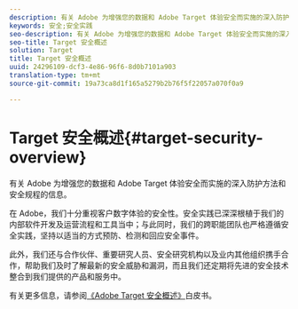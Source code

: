 ```yaml
---
description: 有关 Adobe 为增强您的数据和 Adobe Target 体验安全而实施的深入防护方法和安全规程的信息。
keywords: 安全;安全实践
seo-description: 有关 Adobe 为增强您的数据和 Adobe Target 体验安全而实施的深入防护方法和安全规程的信息。
seo-title: Target 安全概述
solution: Target
title: Target 安全概述
uuid: 24296109-dcf3-4e86-96f6-8d0b7101a903
translation-type: tm+mt
source-git-commit: 19a73ca8d1f165a5279b2b76f5f22057a070f0a9

---
```



# Target 安全概述{#target-security-overview}

有关 Adobe 为增强您的数据和 Adobe Target 体验安全而实施的深入防护方法和安全规程的信息。

在 Adobe，我们十分重视客户数字体验的安全性。安全实践已深深根植于我们的内部软件开发及运营流程和工具当中；与此同时，我们的跨职能团队也严格遵循安全实践，坚持以适当的方式预防、检测和回应安全事件。

此外，我们还与合作伙伴、重要研究人员、安全研究机构以及业内其他组织携手合作，帮助我们及时了解最新的安全威胁和漏洞，而且我们还定期将先进的安全技术整合到我们提供的产品和服务中。

有关更多信息，请参阅[《Adobe Target 安全概述》](https://wwwimages.adobe.com/content/dam/Adobe/en/security/pdfs/AdobeTargetSecurityOverview.pdf)白皮书。
